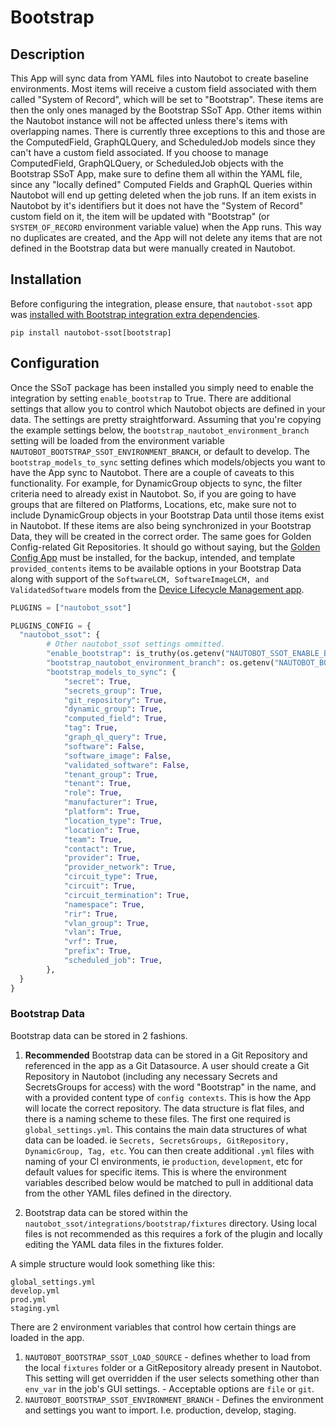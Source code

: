 # Bootstrap

## Description

This App will sync data from YAML files into Nautobot to create baseline environments. Most items will receive a custom field associated with them called "System of Record", which will be set to "Bootstrap". These items are then the only ones managed by the Bootstrap SSoT App. Other items within the Nautobot instance will not be affected unless there's items with overlapping names. There is currently three exceptions to this and those are the ComputedField, GraphQLQuery, and ScheduledJob models since they can't have a custom field associated. If you choose to manage ComputedField, GraphQLQuery, or ScheduledJob objects with the Bootstrap SSoT App, make sure to define them all within the YAML file, since any "locally defined" Computed Fields and GraphQL Queries within Nautobot will end up getting deleted when the job runs. If an item exists in Nautobot by it's identifiers but it does not have the "System of Record" custom field on it, the item will be updated with "Bootstrap" (or `SYSTEM_OF_RECORD` environment variable value) when the App runs. This way no duplicates are created, and the App will not delete any items that are not defined in the Bootstrap data but were manually created in Nautobot.

## Installation

Before configuring the integration, please ensure, that `nautobot-ssot` app was [installed with Bootstrap integration extra dependencies](../install.md#install-guide).

```shell
pip install nautobot-ssot[bootstrap]
```

## Configuration

Once the SSoT package has been installed you simply need to enable the integration by setting `enable_bootstrap` to True. There are additional settings that allow you to control which Nautobot objects are defined in your data. The settings are pretty straightforward. Assuming that you're copying the example settings below, the `bootstrap_nautobot_environment_branch` setting will be loaded from the environment variable `NAUTOBOT_BOOTSTRAP_SSOT_ENVIRONMENT_BRANCH`, or default to develop. The `bootstrap_models_to_sync` setting defines which models/objects you want to have the App sync to Nautobot. There are a couple of caveats to this functionality. For example, for DynamicGroup objects to sync, the filter criteria need to already exist in Nautobot. So, if you are going to have groups that are filtered on Platforms, Locations, etc, make sure not to include DynamicGroup objects in your Bootstrap Data until those items exist in Nautobot. If these items are also being synchronized in your Bootstrap Data, they will be created in the correct order. The same goes for Golden Config-related Git Repositories. It should go without saying, but the [Golden Config App](https://github.com/nautobot/nautobot-app-golden-config) must be installed, for the backup, intended, and template `provided_contents` items to be available options in your Bootstrap Data along with support of the `SoftwareLCM, SoftwareImageLCM, and ValidatedSoftware` models from the [Device Lifecycle Management app](https://github.com/nautobot/nautobot-app-device-lifecycle-mgmt).

```python
PLUGINS = ["nautobot_ssot"]

PLUGINS_CONFIG = {
  "nautobot_ssot": {
        # Other nautobot_ssot settings ommitted.
        "enable_bootstrap": is_truthy(os.getenv("NAUTOBOT_SSOT_ENABLE_BOOTSTRAP", "true")),
        "bootstrap_nautobot_environment_branch": os.getenv("NAUTOBOT_BOOTSTRAP_SSOT_ENVIRONMENT_BRANCH", "develop"),
        "bootstrap_models_to_sync": {
            "secret": True,
            "secrets_group": True,
            "git_repository": True,
            "dynamic_group": True,
            "computed_field": True,
            "tag": True,
            "graph_ql_query": True,
            "software": False,
            "software_image": False,
            "validated_software": False,
            "tenant_group": True,
            "tenant": True,
            "role": True,
            "manufacturer": True,
            "platform": True,
            "location_type": True,
            "location": True,
            "team": True,
            "contact": True,
            "provider": True,
            "provider_network": True,
            "circuit_type": True,
            "circuit": True,
            "circuit_termination": True,
            "namespace": True,
            "rir": True,
            "vlan_group": True,
            "vlan": True,
            "vrf": True,
            "prefix": True,
            "scheduled_job": True,
        },
  }
}
```

### Bootstrap Data

Bootstrap data can be stored in 2 fashions.

1. __Recommended__ Bootstrap data can be stored in a Git Repository and referenced in the app as a Git Datasource. A user should create a Git Repository in Nautobot (including any necessary Secrets and SecretsGroups for access) with the word "Bootstrap" in the name, and with a provided content type of `config contexts`. This is how the App will locate the correct repository. The data structure is flat files, and there is a naming scheme to these files. The first one required is `global_settings.yml`. This contains the main data structures of what data can be loaded. ie `Secrets, SecretsGroups, GitRepository, DynamicGroup, Tag, etc`. You can then create additional `.yml` files with naming of your CI environments, ie `production`, `development`, etc for default values for specific items. This is where the environment variables described below would be matched to pull in additional data from the other YAML files defined in the directory.

2. Bootstrap data can be stored within the `nautobot_ssot/integrations/bootstrap/fixtures` directory. Using local files is not recommended as this requires a fork of the plugin and locally editing the YAML data files in the fixtures folder.

A simple structure would look something like this:

```text
global_settings.yml
develop.yml
prod.yml
staging.yml
```

There are 2 environment variables that control how certain things are loaded in the app.

  1. `NAUTOBOT_BOOTSTRAP_SSOT_LOAD_SOURCE` - defines whether to load from the local `fixtures` folder or a GitRepository already present in Nautobot. This setting will get overridden if the user selects something other than `env_var` in the job's GUI settings.
    - Acceptable options are `file` or `git`.
  2. `NAUTOBOT_BOOTSTRAP_SSOT_ENVIRONMENT_BRANCH` - Defines the environment and settings you want to import. I.e. production, develop, staging.
